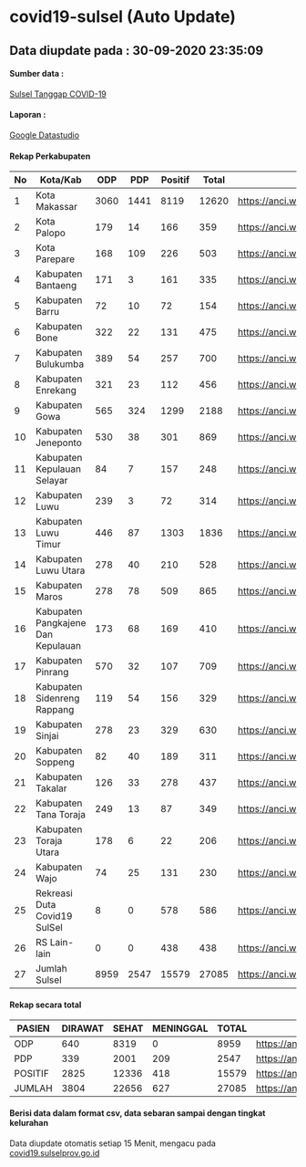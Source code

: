 
# covid19-sulsel (Auto Update)

## Data diupdate pada : 30-09-2020 23:35:09

#### Sumber data :
[Sulsel Tanggap COVID-19](https://covid19.sulselprov.go.id)

#### Laporan :
[Google Datastudio](https://datastudio.google.com/s/jythWGc1j4w)

#### Rekap Perkabupaten 
|No|Kota/Kab|ODP|PDP|Positif|Total|Link|
| --- | --- | --- | --- | --- | --- | --- |
|1|Kota Makassar|3060|1441|8119|12620|https://anci.web.id/cor/kota_makassar|
|2|Kota Palopo|179|14|166|359|https://anci.web.id/cor/kota_palopo|
|3|Kota Parepare|168|109|226|503|https://anci.web.id/cor/kota_parepare|
|4|Kabupaten Bantaeng|171|3|161|335|https://anci.web.id/cor/kabupaten_bantaeng|
|5|Kabupaten Barru|72|10|72|154|https://anci.web.id/cor/kabupaten_barru|
|6|Kabupaten Bone|322|22|131|475|https://anci.web.id/cor/kabupaten_bone|
|7|Kabupaten Bulukumba|389|54|257|700|https://anci.web.id/cor/kabupaten_bulukumba|
|8|Kabupaten Enrekang|321|23|112|456|https://anci.web.id/cor/kabupaten_enrekang|
|9|Kabupaten Gowa|565|324|1299|2188|https://anci.web.id/cor/kabupaten_gowa|
|10|Kabupaten Jeneponto|530|38|301|869|https://anci.web.id/cor/kabupaten_jeneponto|
|11|Kabupaten Kepulauan Selayar|84|7|157|248|https://anci.web.id/cor/kabupaten_kepulauan_selayar|
|12|Kabupaten Luwu|239|3|72|314|https://anci.web.id/cor/kabupaten_luwu|
|13|Kabupaten Luwu Timur|446|87|1303|1836|https://anci.web.id/cor/kabupaten_luwu_timur|
|14|Kabupaten Luwu Utara|278|40|210|528|https://anci.web.id/cor/kabupaten_luwu_utara|
|15|Kabupaten Maros|278|78|509|865|https://anci.web.id/cor/kabupaten_maros|
|16|Kabupaten Pangkajene Dan Kepulauan|173|68|169|410|https://anci.web.id/cor/kabupaten_pangkajene_dan_kepulauan|
|17|Kabupaten Pinrang|570|32|107|709|https://anci.web.id/cor/kabupaten_pinrang|
|18|Kabupaten Sidenreng Rappang|119|54|156|329|https://anci.web.id/cor/kabupaten_sidenreng_rappang|
|19|Kabupaten Sinjai|278|23|329|630|https://anci.web.id/cor/kabupaten_sinjai|
|20|Kabupaten Soppeng|82|40|189|311|https://anci.web.id/cor/kabupaten_soppeng|
|21|Kabupaten Takalar|126|33|278|437|https://anci.web.id/cor/kabupaten_takalar|
|22|Kabupaten Tana Toraja|249|13|87|349|https://anci.web.id/cor/kabupaten_tana_toraja|
|23|Kabupaten Toraja Utara|178|6|22|206|https://anci.web.id/cor/kabupaten_toraja_utara|
|24|Kabupaten Wajo|74|25|131|230|https://anci.web.id/cor/kabupaten_wajo|
|25|Rekreasi Duta Covid19 SulSel|8|0|578|586|https://anci.web.id/cor/rekreasi_duta_covid19_sulsel|
|26|RS Lain-lain|0|0|438|438|https://anci.web.id/cor/rs_lain-lain|
|27|Jumlah Sulsel|8959|2547|15579|27085|https://anci.web.id/cor/jumlah_sulsel|

#### Rekap secara total

| PASIEN | DIRAWAT | SEHAT | MENINGGAL | TOTAL | LINK |
| ---- | -------- | ---- | ---- |  ---- | ---- |
| ODP | 640 | 8319 | 0 | 8959 | https://anci.web.id/cor/odp_detail.html |
| PDP | 339 | 2001 | 209 | 2547 | https://anci.web.id/cor/pdp_detail.html |
| POSITIF | 2825 | 12336 | 418 | 15579 | https://anci.web.id/cor/positif_detail.html |
| JUMLAH | 3804 | 22656 | 627 | 27085 | https://anci.web.id/cor/jumlah_sulsel/ |

 
#### Berisi data dalam format csv, data sebaran sampai dengan tingkat kelurahan

Data diupdate otomatis setiap 15 Menit, mengacu pada [covid19.sulselprov.go.id](https://covid19.sulselprov.go.id)

